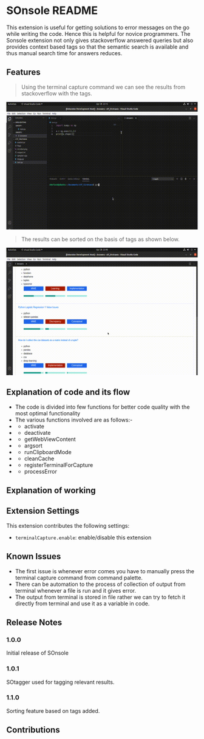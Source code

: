 # SOnsole README

This extension is useful for getting solutions to error messages on the go while writing the code. Hence this is helpful for novice programmers. The Sonsole extension not only gives stackoverflow answered queries but also provides context based tags so that the semantic search is available and thus manual search time for answers reduces. 

## Features

> Using the terminal capture command we can see the results from stackoverflow with the tags.

![Answers displaying in webview using terminal capture command.](/images/out.gif)

> The results can be sorted on the basis of tags as shown below.

![Sorting the answers using the tags feature.](/images/out1.gif)

## Explanation of code and its flow 

* The code is divided into few functions for better code quality with the most optimal functionality
* The various functions involved are as follows:-
* * activate
* * deactivate
* * getWebViewContent
* * argsort
* * runClipboardMode
* * cleanCache
* * registerTerminalForCapture
* * processError

## Explanation of working



## Extension Settings

This extension contributes the following settings:

* `terminalCapture.enable`: enable/disable this extension

## Known Issues

* The first issue is whenever error comes you have to manually press the terminal capture command from command palette.
* There can be automation to the process of collection of output from terminal whenever a file is run and it gives error.
* The output from terminal is stored in file rather we can try to fetch it directly from terminal and use it as a variable in code.

## Release Notes

### 1.0.0

Initial release of SOnsole

### 1.0.1

SOtagger used for tagging relevant results.

### 1.1.0

Sorting feature based on tags added.

## Contributions




